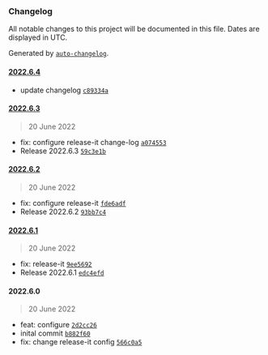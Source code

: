 ### Changelog

All notable changes to this project will be documented in this file. Dates are displayed in UTC.

Generated by [`auto-changelog`](https://github.com/CookPete/auto-changelog).

#### [2022.6.4](https://github.com/davicajucaru/release-it/compare/2022.6.3...2022.6.4)

- update changelog [`c89334a`](https://github.com/davicajucaru/release-it/commit/c89334aaf01624fee3325f91e2baa82806d648f9)

#### [2022.6.3](https://github.com/davicajucaru/release-it/compare/2022.6.2...2022.6.3)

> 20 June 2022

- fix: configure release-it change-log [`a074553`](https://github.com/davicajucaru/release-it/commit/a07455370627d531ce8a1868ea116cf87ee1c35b)
- Release 2022.6.3 [`59c3e1b`](https://github.com/davicajucaru/release-it/commit/59c3e1bb671c2b8190479d41311ca051aeea2fe0)

#### [2022.6.2](https://github.com/davicajucaru/release-it/compare/2022.6.1...2022.6.2)

> 20 June 2022

- fix: configure release-it [`fde6adf`](https://github.com/davicajucaru/release-it/commit/fde6adf75a9492d69faa3d785f606655d708b9cc)
- Release 2022.6.2 [`93bb7c4`](https://github.com/davicajucaru/release-it/commit/93bb7c4746e4ee43ffe69649cd51c136f0033551)

#### [2022.6.1](https://github.com/davicajucaru/release-it/compare/2022.6.0...2022.6.1)

> 20 June 2022

- fix: release-it [`9ee5692`](https://github.com/davicajucaru/release-it/commit/9ee5692ca72a1dcc25ed3fefc1ca004682a1ae1d)
- Release 2022.6.1 [`edc4efd`](https://github.com/davicajucaru/release-it/commit/edc4efdec48a3a5ad31d24fbbc30decae0543bf0)

#### 2022.6.0

> 20 June 2022

- feat: configure [`2d2cc26`](https://github.com/davicajucaru/release-it/commit/2d2cc26b14e39e60b9b704586e14a1275adb732a)
- inital commit [`b882f60`](https://github.com/davicajucaru/release-it/commit/b882f601478d02404ccf8337e17d739d4ec6cbdd)
- fix: change release-it config [`566c0a5`](https://github.com/davicajucaru/release-it/commit/566c0a53178bc855feb39424ee7a35afef7f7884)
